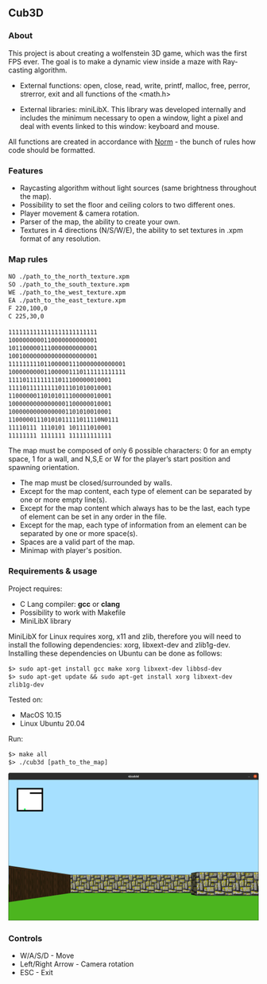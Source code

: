## Cub3D

### About

This project is about creating a wolfenstein 3D game, which was the first FPS ever. The goal is to make a dynamic view inside a maze with Ray-casting algorithm.

* External functions: open, close, read, write, printf, malloc, free, perror, strerror, exit and all functions of the <math.h>

* External libraries: miniLibX.
This library was developed
internally and includes the minimum necessary to open a window, light a pixel and deal
with events linked to this window: keyboard and mouse.

All functions are created in accordance with [Norm](https://github.com/42School/norminette) - the bunch of rules how code should be formatted.

### Features
* Raycasting algorithm without light sources (same brightness throughout the map).
* Possibility to set the floor and ceiling colors to two different ones.
* Player movement & camera rotation.
* Parser of the map, the ability to create your own.
* Textures in 4 directions (N/S/W/E), the ability to set textures in .xpm format of any resolution.

### Map rules

```
NO ./path_to_the_north_texture.xpm
SO ./path_to_the_south_texture.xpm
WE ./path_to_the_west_texture.xpm
EA ./path_to_the_east_texture.xpm
F 220,100,0
C 225,30,0

1111111111111111111111111
1000000000110000000000001
1011000001110000000000001
1001000000000000000000001
111111111011000001110000000000001
100000000011000001110111111111111
11110111111111011100000010001
11110111111111011101010010001
11000000110101011100000010001
10000000000000001100000010001
10000000000000001101010010001
11000001110101011111011110N0111
11110111 1110101 101111010001
11111111 1111111 111111111111
```

The map must be composed of only 6 possible characters: 0 for an empty space,
1 for a wall, and N,S,E or W for the player’s start position and spawning
orientation.

* The map must be closed/surrounded by walls.
* Except for the map content, each type of element can be separated by one or
more empty line(s).
* Except for the map content which always has to be the last, each type of
element can be set in any order in the file.
* Except for the map, each type of information from an element can be separated
by one or more space(s).
* Spaces are a valid part of the map.
* Minimap with player's position.

### Requirements & usage
Project requires:
* C Lang compiler: **gcc** or **clang**
* Possibility to work with Makefile
* MiniLibX library

MiniLibX for Linux requires xorg, x11 and zlib, therefore you will need to install the following dependencies: xorg, libxext-dev and zlib1g-dev. Installing these dependencies on Ubuntu can be done as follows:

```
$> sudo apt-get install gcc make xorg libxext-dev libbsd-dev
$> sudo apt-get update && sudo apt-get install xorg libxext-dev zlib1g-dev
```

Tested on:
* MacOS 10.15
* Linux Ubuntu 20.04

Run:
```
$> make all
$> ./cub3d [path_to_the_map]
```

![alt text](assets/program.png)

### Controls

* W/A/S/D - Move
* Left/Right Arrow - Camera rotation
* ESC - Exit